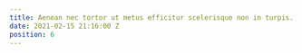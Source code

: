 ```yaml
---
title: Aenean nec tortor ut metus efficitur scelerisque non in turpis.
date: 2021-02-15 21:16:00 Z
position: 6
---
```


